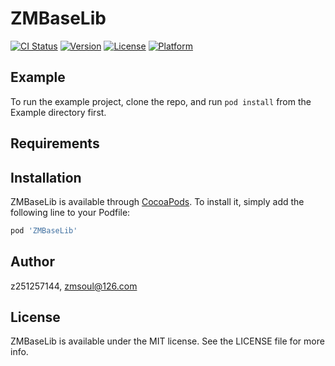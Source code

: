 # ZMBaseLib

[![CI Status](https://img.shields.io/travis/z251257144/ZMBaseLib.svg?style=flat)](https://travis-ci.org/z251257144/ZMBaseLib)
[![Version](https://img.shields.io/cocoapods/v/ZMBaseLib.svg?style=flat)](https://cocoapods.org/pods/ZMBaseLib)
[![License](https://img.shields.io/cocoapods/l/ZMBaseLib.svg?style=flat)](https://cocoapods.org/pods/ZMBaseLib)
[![Platform](https://img.shields.io/cocoapods/p/ZMBaseLib.svg?style=flat)](https://cocoapods.org/pods/ZMBaseLib)

## Example

To run the example project, clone the repo, and run `pod install` from the Example directory first.

## Requirements

## Installation

ZMBaseLib is available through [CocoaPods](https://cocoapods.org). To install
it, simply add the following line to your Podfile:

```ruby
pod 'ZMBaseLib'
```

## Author

z251257144, zmsoul@126.com

## License

ZMBaseLib is available under the MIT license. See the LICENSE file for more info.
